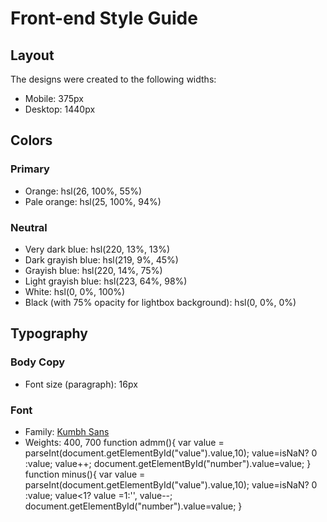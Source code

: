 # Front-end Style Guide

## Layout

The designs were created to the following widths:

- Mobile: 375px
- Desktop: 1440px

## Colors

### Primary

- Orange: hsl(26, 100%, 55%)
- Pale orange: hsl(25, 100%, 94%)

### Neutral

- Very dark blue: hsl(220, 13%, 13%)
- Dark grayish blue: hsl(219, 9%, 45%)
- Grayish blue: hsl(220, 14%, 75%)
- Light grayish blue: hsl(223, 64%, 98%)
- White: hsl(0, 0%, 100%)
- Black (with 75% opacity for lightbox background): hsl(0, 0%, 0%)

## Typography

### Body Copy

- Font size (paragraph): 16px

### Font

- Family: [Kumbh Sans](https://fonts.google.com/specimen/Kumbh+Sans)
- Weights: 400, 700
function admm(){
    var value = parseInt(document.getElementById("value").value,10);
    value=isNaN? 0 :value;
    value++;
    document.getElementById("number").value=value;
}
function minus(){
    var value = parseInt(document.getElementById("value").value,10);
    value=isNaN? 0 :value;
    value<1? value =1:'',
    value--;
    document.getElementById("number").value=value;
}